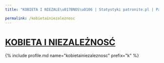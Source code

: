 ```yaml
---
title: "KOBIETA I NIEZALE\u017BNOS\u0106 | Statystyki patronite.pl | Patromierz"

permalink: /kobietainiezaleznosc
---
```


# [KOBIETA I NIEZALEŻNOSĆ](https://patronite.pl/kobietainiezaleznosc)

{% include profile.md name="kobietainiezaleznosc" prefix="k" %}
